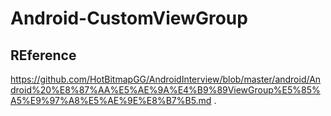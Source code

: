 # Android-CustomViewGroup

## REference
https://github.com/HotBitmapGG/AndroidInterview/blob/master/android/Android%20%E8%87%AA%E5%AE%9A%E4%B9%89ViewGroup%E5%85%A5%E9%97%A8%E5%AE%9E%E8%B7%B5.md .  
